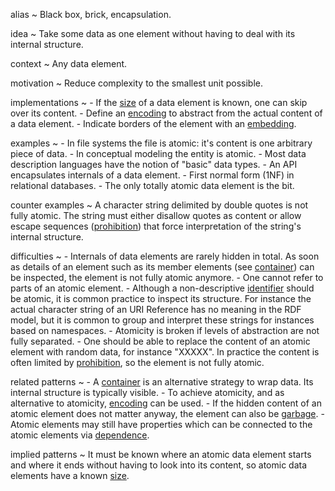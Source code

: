 alias
  ~ Black box, brick, encapsulation.

idea
  ~ Take some data as one element without having to deal with its
    internal structure.

context
  ~ Any data element.

motivation
  ~ Reduce complexity to the smallest unit possible.

implementations
  ~ -   If the [size]() of a data element is known, one can skip over
        its content.
    -   Define an [encoding]() to abstract from the actual content of a
        data element.
    -   Indicate borders of the element with an [embedding]().

examples
  ~ -   In file systems the file is atomic: it's content is one
        arbitrary piece of data.
    -   In conceptual modeling the entity is atomic.
    -   Most data description languages have the notion of "basic" data
        types.
    -   An API encapsulates internals of a data element.
    -   First normal form (1NF) in relational databases.
    -   The only totally atomic data element is the bit.

counter examples
  ~ A character string delimited by double quotes is not fully atomic.
    The string must either disallow quotes as content or allow escape
    sequences ([prohibition]()) that force interpretation of the
    string's internal structure.

difficulties
  ~ -   Internals of data elements are rarely hidden in total. As soon
        as details of an element such as its member elements (see
        [container]()) can be inspected, the element is not fully atomic
        anymore.
    -   One cannot refer to parts of an atomic element.
    -   Although a non-descriptive [identifier]() should be atomic, it
        is common practice to inspect its structure. For instance the
        actual character string of an URI Reference has no meaning in
        the RDF model, but it is common to group and interpret these
        strings for instances based on namespaces.
    -   Atomicity is broken if levels of abstraction are not fully
        separated.
    -   One should be able to replace the content of an atomic element
        with random data, for instance "XXXXX". In practice the content
        is often limited by [prohibition](), so the element is not fully
        atomic.

related patterns
  ~ -   A [container]() is an alternative strategy to wrap data. Its
        internal structure is typically visible.
    -   To achieve atomicity, and as alternative to atomicity,
        [encoding]() can be used.
    -   If the hidden content of an atomic element does not matter
        anyway, the element can also be [garbage]().
    -   Atomic elements may still have properties which can be connected
        to the atomic elements via [dependence]().

implied patterns
  ~ It must be known where an atomic data element starts and where it
    ends without having to look into its content, so atomic data
    elements have a known [size]().


